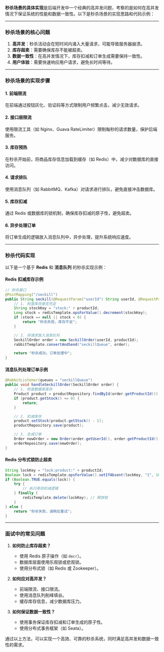 **秒杀场景的具体实现**是后端开发中一个经典的高并发问题，考察的是如何在高并发情况下保证系统的性能和数据一致性。以下是秒杀场景的实现思路和代码示例：

---

### 秒杀场景的核心问题
1. **高并发**：秒杀活动会在短时间内涌入大量请求，可能导致服务器崩溃。
2. **库存超卖**：需要确保库存不能被超卖。
3. **数据一致性**：在高并发情况下，库存扣减和订单生成需要保持一致性。
4. **用户体验**：需要快速响应用户请求，避免长时间等待。

---

### 秒杀场景的实现步骤

#### 1. **前端限流**
在前端通过按钮灰化、验证码等方式限制用户频繁点击，减少无效请求。

#### 2. **接口层限流**
使用限流工具（如 Nginx、Guava RateLimiter）限制每秒的请求数量，保护后端服务。

#### 3. **库存预热**
在秒杀开始前，将商品库存信息加载到缓存（如 Redis）中，减少对数据库的直接访问。

#### 4. **请求排队**
使用消息队列（如 RabbitMQ、Kafka）对请求进行排队，避免直接冲击数据库。

#### 5. **库存扣减**
通过 Redis 或数据库的锁机制，确保库存扣减的原子性，避免超卖。

#### 6. **异步处理订单**
将订单生成的逻辑放入消息队列中，异步处理，提升系统响应速度。

---

### 秒杀代码实现

以下是一个基于 **Redis** 和 **消息队列** 的秒杀实现示例：

#### Redis 扣减库存示例
```java
// 秒杀接口
@PostMapping("/seckill")
public String seckill(@RequestParam("userId") String userId, @RequestParam("productId") String productId) {
    // 1. 检查库存是否充足
    String stockKey = "stock:" + productId;
    Long stock = redisTemplate.opsForValue().decrement(stockKey);
    if (stock == null || stock < 0) {
        return "秒杀失败，库存不足";
    }

    // 2. 将请求放入消息队列
    SeckillOrder order = new SeckillOrder(userId, productId);
    rabbitTemplate.convertAndSend("seckillQueue", order);

    return "秒杀成功，订单处理中";
}
```

#### 消息队列处理订单示例
```java
@RabbitListener(queues = "seckillQueue")
public void handleSeckillOrder(SeckillOrder order) {
    // 1. 检查数据库库存
    Product product = productRepository.findById(order.getProductId());
    if (product.getStock() <= 0) {
        return;
    }

    // 2. 扣减库存
    product.setStock(product.getStock() - 1);
    productRepository.save(product);

    // 3. 生成订单
    Order newOrder = new Order(order.getUserId(), order.getProductId());
    orderRepository.save(newOrder);
}
```

#### Redis 分布式锁防止超卖
```java
String lockKey = "lock:product:" + productId;
Boolean lock = redisTemplate.opsForValue().setIfAbsent(lockKey, "1", 10, TimeUnit.SECONDS);
if (Boolean.TRUE.equals(lock)) {
    try {
        // 执行库存扣减逻辑
    } finally {
        redisTemplate.delete(lockKey); // 释放锁
    }
} else {
    return "秒杀失败，请稍后重试";
}
```

---

### 面试中的常见问题
1. **如何防止库存超卖？**
   - 使用 Redis 原子操作（如 `decr`）。
   - 数据库层面使用乐观锁或悲观锁。
   - 使用分布式锁（如 Redis 或 Zookeeper）。

2. **如何应对高并发？**
   - 前端限流、接口限流。
   - 使用消息队列削峰填谷。
   - 缓存库存信息，减少数据库压力。

3. **如何保证数据一致性？**
   - 使用事务保证库存扣减和订单生成的原子性。
   - 使用分布式事务框架（如 Seata）。

通过以上方法，可以实现一个高效、可靠的秒杀系统，同时满足高并发和数据一致性的需求。